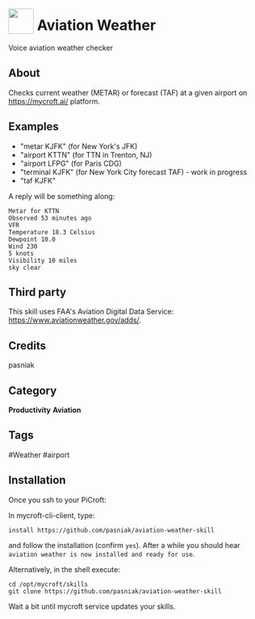# <img src="https://raw.githack.com/FortAwesome/Font-Awesome/master/svgs/solid/plane-departure.svg" card_color="#22A7F0" width="50" height="50" style="vertical-align:bottom"/> Aviation Weather
Voice aviation weather checker

## About
Checks current weather (METAR) or forecast (TAF) at a given airport on https://mycroft.ai/ platform.

## Examples
* "metar KJFK" (for New York's JFK)
* "airport KTTN" (for TTN in Trenton, NJ)
* "airport LFPG" (for Paris CDG)
* "terminal KJFK" (for New York City forecast TAF) - work in progress
* "taf KJFK"

A reply will be something along:
```
Metar for KTTN
Observed 53 minutes ago
VFR
Temperature 18.3 Celsius
Dewpoint 10.0
Wind 230
5 knots
Visibility 10 miles
sky clear
```

## Third party
This skill uses FAA's Aviation Digital Data Service: https://www.aviationweather.gov/adds/.

## Credits
pasniak

## Category
**Productivity** **Aviation**

## Tags
#Weather #airport

## Installation
Once you ssh to your PiCroft:

In mycroft-cli-client, type:
```
install https://github.com/pasniak/aviation-weather-skill
```
and follow the installation (confirm `yes`).
After a while you should hear `aviation weather is now installed and ready for use`.

Alternatively, in the shell execute:
```
cd /opt/mycroft/skills
git clone https://github.com/pasniak/aviation-weather-skill
```
Wait a bit until mycroft service updates your skills.
